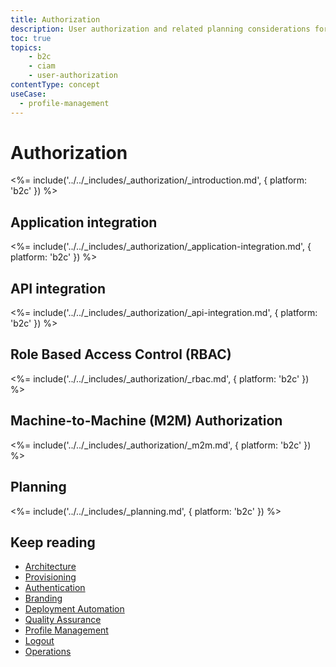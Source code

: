 ```yaml
---
title: Authorization
description: User authorization and related planning considerations for your B2C implementation.
toc: true
topics:
    - b2c
    - ciam
    - user-authorization
contentType: concept
useCase:
  - profile-management
---
```

# Authorization

<%= include('../../_includes/_authorization/_introduction.md', { platform: 'b2c' }) %>

## Application integration

<%= include('../../_includes/_authorization/_application-integration.md', { platform: 'b2c' }) %>

## API integration

<%= include('../../_includes/_authorization/_api-integration.md', { platform: 'b2c' }) %>

## Role Based Access Control (RBAC)

<%= include('../../_includes/_authorization/_rbac.md', { platform: 'b2c' }) %>

## Machine-to-Machine (M2M) Authorization

<%= include('../../_includes/_authorization/_m2m.md', { platform: 'b2c' }) %>

## Planning

<%= include('../../_includes/_planning.md', { platform: 'b2c' }) %>

## Keep reading

* [Architecture](/architecture-scenarios/implementation/b2c/b2c-architecture)
* [Provisioning](/architecture-scenarios/implementation/b2c/b2c-provisioning)
* [Authentication](/architecture-scenarios/implementation/b2c/b2c-authentication)
* [Branding](/architecture-scenarios/implementation/b2c/b2c-branding)
* [Deployment Automation](/architecture-scenarios/implementation/b2c/b2c-deployment)
* [Quality Assurance](/architecture-scenarios/implementation/b2c/b2c-qa)
* [Profile Management](/architecture-scenarios/implementation/b2c/b2c-profile-mgmt)
* [Logout](/architecture-scenarios/implementation/b2c/b2c-logout)
* [Operations](/architecture-scenarios/implementation/b2c/b2c-operations)

